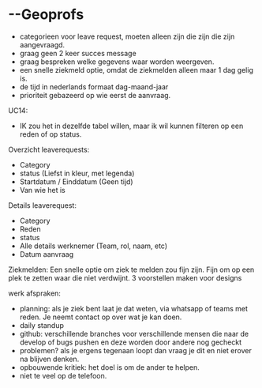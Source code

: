 # --Geoprofs

- categorieen voor leave request, moeten alleen zijn die zijn die zijn aangevraagd.
- graag geen 2 keer succes message
- graag bespreken welke gegevens waar worden weergeven.
- een snelle ziekmeld optie, omdat de ziekmelden alleen maar 1 dag gelig is.
- de tijd in nederlands formaat dag-maand-jaar
- prioriteit gebazeerd op wie eerst de aanvraag.

UC14:
- IK zou het in dezelfde tabel willen, maar ik wil kunnen filteren op een reden of op status.


Overzicht leaverequests:
- Category
- status (Liefst in kleur, met legenda)
- Startdatum / Einddatum (Geen tijd)
- Van wie het is

Details leaverequest:
- Category
- Reden
- status
- Alle details werknemer (Team, rol, naam, etc)
- Datum aanvraag

Ziekmelden:
Een snelle optie om ziek te melden zou fijn zijn. Fijn om op een plek te zetten waar die niet verdwijnt. 3 voorstellen maken voor designs



werk afspraken:
- planning: als je ziek bent laat je dat weten, via whatsapp of teams met reden. 
  Je neemt contact op over wat je kan doen.
- daily standup
- github: verschillende branches voor verschillende mensen die naar de develop of bugs pushen en deze worden door andere nog gecheckt
- problemen? als je ergens tegenaan loopt dan vraag je dit en niet erover na blijven denken.
- opbouwende kritiek: het doel is om de ander te helpen.
- niet te veel op de telefoon.

